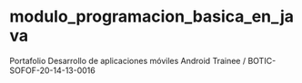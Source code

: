 # modulo_programacion_basica_en_java
Portafolio Desarrollo de aplicaciones móviles Android Trainee / BOTIC-SOFOF-20-14-13-0016
